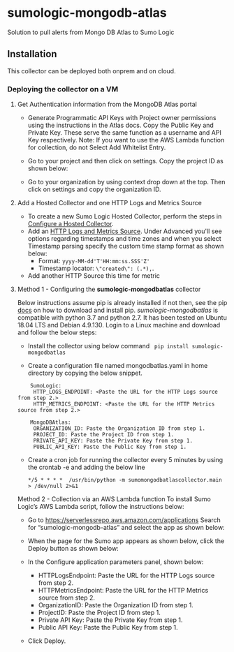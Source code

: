 # sumologic-mongodb-atlas

Solution to pull alerts from Mongo DB Atlas to Sumo Logic


## Installation

This collector can be deployed both onprem and on cloud.


### Deploying the collector on a VM
1. Get Authentication information from the MongoDB Atlas portal
    * Generate Programmatic API Keys with Project owner permissions using the instructions in the Atlas docs. Copy the Public Key and Private Key. These serve the same function as a username and API Key respectively. Note: If you want to use the AWS Lambda function for collection, do not Select Add Whitelist Entry.
    * Go to your project and then click on settings. Copy the project ID as shown below:

    * Go to your organization by using context drop down at the top. Then click on settings and copy the organization ID.


2. Add a Hosted Collector and one HTTP Logs and Metrics Source

    * To create a new Sumo Logic Hosted Collector, perform the steps in [Configure a Hosted Collector](https://help.sumologic.com/03Send-Data/Hosted-Collectors/Configure-a-Hosted-Collector).
    * Add an [HTTP Logs and Metrics Source](https://help.sumologic.com/03Send-Data/Sources/02Sources-for-Hosted-Collectors/HTTP-Source). Under Advanced you'll see options regarding timestamps and time zones and when you select Timestamp parsing specify the custom time stamp format as shown below:
      - Format: `yyyy-MM-dd'T'HH:mm:ss.SSS'Z'`
      - Timestamp locator: `\"created\": (.*),`.
    * Add another HTTP Source this time for metric

3. Method 1 - Configuring the **sumologic-mongodbatlas** collector

    Below instructions assume pip is already installed if not then, see the pip [docs](https://pip.pypa.io/en/stable/installing/) on how to download and install pip.
    *sumologic-mongodbatlas* is compatible with python 3.7 and python 2.7. It has been tested on Ubuntu 18.04 LTS and Debian 4.9.130.
    Login to a Linux machine and download and follow the below steps:

    * Install the collector using below command
      ``` pip install sumologic-mongodbatlas```

    * Create a configuration file named mongodbatlas.yaml in home directory by copying the below snippet.

    ```
        SumoLogic:
         HTTP_LOGS_ENDPOINT: <Paste the URL for the HTTP Logs source from step 2.>
         HTTP_METRICS_ENDPOINT: <Paste the URL for the HTTP Metrics source from step 2.>

        MongoDBAtlas:
         ORGANIZATION_ID: Paste the Organization ID from step 1.
         PROJECT_ID: Paste the Project ID from step 1.
         PRIVATE_API_KEY: Paste the Private Key from step 1.
         PUBLIC_API_KEY: Paste the Public Key from step 1.
    ```
    * Create a cron job  for running the collector every 5 minutes by using the crontab -e and adding the below line

        `*/5 * * * *  /usr/bin/python -m sumomongodbatlascollector.main > /dev/null 2>&1`

   Method 2 - Collection via an AWS Lambda function
   To install Sumo Logic’s AWS Lambda script, follow the instructions below:

    * Go to https://serverlessrepo.aws.amazon.com/applications
Search for “sumologic-mongodb-atlas” and select the app as shown below:

    * When the page for the Sumo app appears as shown below, click the Deploy button as shown below:


    * In the Configure application parameters panel, shown below:

        * HTTPLogsEndpoint: Paste the URL for the HTTP Logs source from step 2.
        * HTTPMetricsEndpoint: Paste the URL for the HTTP Metrics source from step 2.
        * OrganizationID: Paste the Organization ID from step 1.
        * ProjectID: Paste the Project ID from step 1.
        * Private API Key: Paste the Private Key from step 1.
        * Public API Key: Paste the Public Key from step 1.
    * Click Deploy.

